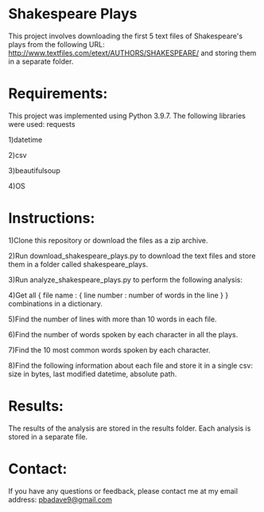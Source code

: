 # Shakespeare Plays

This project involves downloading the first 5 text files of Shakespeare's plays from the following URL: http://www.textfiles.com/etext/AUTHORS/SHAKESPEARE/ and storing them in a separate folder.

# Requirements:
This project was implemented using Python 3.9.7. The following libraries were used:
requests

1)datetime

2)csv

3)beautifulsoup

4)OS

# Instructions:

1)Clone this repository or download the files as a zip archive.

2)Run download_shakespeare_plays.py to download the text files and store them in a folder called shakespeare_plays.

3)Run analyze_shakespeare_plays.py to perform the following analysis:

4)Get all { file name : { line number : number of words in the line } } combinations in a dictionary.

5)Find the number of lines with more than 10 words in each file.

6)Find the number of words spoken by each character in all the plays.

7)Find the 10 most common words spoken by each character.

8)Find the following information about each file and store it in a single csv: size in bytes, last modified datetime, absolute path.

# Results:

The results of the analysis are stored in the results folder. Each analysis is stored in a separate file.

# Contact:

If you have any questions or feedback, please contact me at my email address: pbadave9@gmail.com
